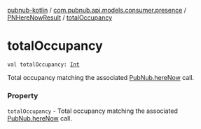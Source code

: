 [pubnub-kotlin](../../index.md) / [com.pubnub.api.models.consumer.presence](../index.md) / [PNHereNowResult](index.md) / [totalOccupancy](./total-occupancy.md)

# totalOccupancy

`val totalOccupancy: `[`Int`](https://kotlinlang.org/api/latest/jvm/stdlib/kotlin/-int/index.html)

Total occupancy matching the associated [PubNub.hereNow](../../com.pubnub.api/-pub-nub/here-now.md) call.

### Property

`totalOccupancy` - Total occupancy matching the associated [PubNub.hereNow](../../com.pubnub.api/-pub-nub/here-now.md) call.